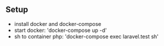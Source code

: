 ## Setup
- install docker and docker-compose
- start docker: 'docker-compose up -d'
- sh to container php: 'docker-compose exec laravel.test sh'




